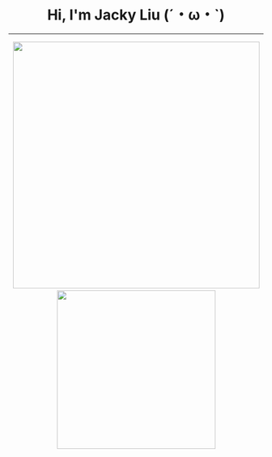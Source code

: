 <h1 align="center">Hi, I'm Jacky Liu (´・ω・`)</h1>

<hr>


<div style="display:flex;flex-wrap:wrap;align-items:center;justify-content:center">
    <img style="margin:1.5px;" width=487 src ="https://github-readme-stats-git-masterrstaa-rickstaa.vercel.app/api?username=jackywithawhitedog&count_private=true&hide=issues,prs&show_icons=true&theme=calm">
    <img style="margin:2.5px;" width=313 src ="https://github-readme-stats-git-masterrstaa-rickstaa.vercel.app/api/top-langs/?username=jackywithawhitedog&layout=compact&hide=html,Jupyter%20Notebook&theme=calm">
</div>
